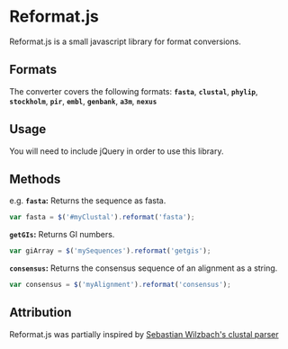 Reformat.js
===========

Reformat.js is a small javascript library for format conversions.

Formats
-----

The converter covers the following formats:
__`fasta`__, __`clustal`__, __`phylip`__, __`stockholm`__, __`pir`__, __`embl`__, __`genbank`__, __`a3m`__, __`nexus`__

Usage
-----

You will need to include jQuery in order to use this library.


Methods
-------

e.g. __`fasta`:__ Returns the sequence as fasta.

```javascript
var fasta = $('#myClustal').reformat('fasta');
```

__`getGIs`:__ Returns GI numbers.

```javascript
var giArray = $('mySequences').reformat('getgis');
```

__`consensus`:__ Returns the consensus sequence of an alignment as a string.

```javascript
var consensus = $('myAlignment').reformat('consensus');
```


Attribution
-----------

Reformat.js was partially inspired by [Sebastian Wilzbach's clustal parser](https://github.com/biojs-io/biojs-io-clustal)
